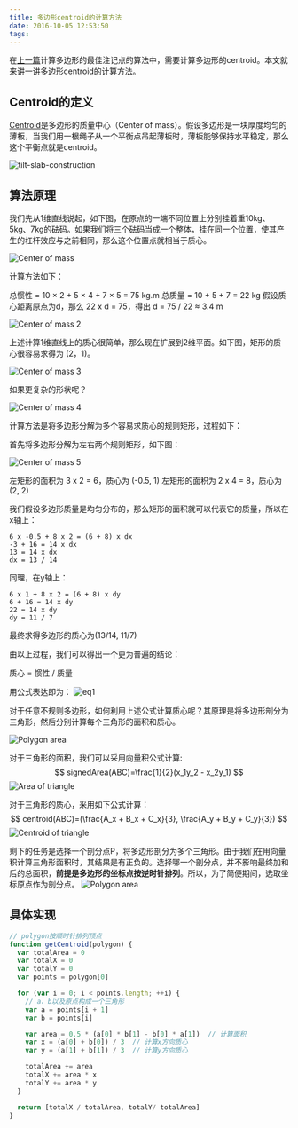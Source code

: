 ```yaml
---
title: 多边形centroid的计算方法
date: 2016-10-05 12:53:50
tags:
---
```


在[上一篇][1]计算多边形的最佳注记点的算法中，需要计算多边形的centroid。本文就来讲一讲多边形centroid的计算方法。

## Centroid的定义

[Centroid][2]是多边形的质量中心（Center of mass）。假设多边形是一块厚度均匀的薄板，当我们用一根绳子从一个平衡点吊起薄板时，薄板能够保持水平稳定，那么这个平衡点就是centroid。

![tilt-slab-construction][3]


## 算法原理

我们先从1维直线说起，如下图，在原点的一端不同位置上分别挂着重10kg、5kg、7kg的砝码。如果我们将三个砝码当成一个整体，挂在同一个位置，使其产生的杠杆效应与之前相同，那么这个位置点就相当于质心。

![Center of mass][4]

计算方法如下：

总惯性 = 10 × 2 + 5 × 4 + 7 × 5 = 75 kg.m
总质量 = 10 + 5 + 7 = 22 kg
假设质心距离原点为d，那么 22 x d = 75，得出 d = 75 / 22 ≈ 3.4 m

![Center of mass 2][5]

上述计算1维直线上的质心很简单，那么现在扩展到2维平面。如下图，矩形的质心很容易求得为 (2，1)。

![Center of mass 3][6]

如果更复杂的形状呢？

![Center of mass 4][7]

计算方法是将多边形分解为多个容易求质心的规则矩形，过程如下：

首先将多边形分解为左右两个规则矩形，如下图：

![Center of mass 5][8]

左矩形的面积为 3 x 2 = 6，质心为 (-0.5, 1)
左矩形的面积为 2 x 4 = 8，质心为 (2, 2)

我们假设多边形质量是均匀分布的，那么矩形的面积就可以代表它的质量，所以在x轴上：
```
6 x -0.5 + 8 x 2 = (6 + 8) x dx
-3 + 16 = 14 x dx
13 = 14 x dx
dx = 13 / 14
```

同理，在y轴上：
```
6 x 1 + 8 x 2 = (6 + 8) x dy
6 + 16 = 14 x dy
22 = 14 x dy
dy = 11 / 7
```
最终求得多边形的质心为(13/14, 11/7)

由以上过程，我们可以得出一个更为普遍的结论：

质心 = 惯性 / 质量

用公式表达即为：
![eq1][9]

对于任意不规则多边形，如何利用上述公式计算质心呢？其原理是将多边形剖分为三角形，然后分别计算每个三角形的面积和质心。

![Polygon area][10]

对于三角形的面积，我们可以采用向量积公式计算:
$$
signedArea(ABC)=\frac{1}{2}(x_1y_2 - x_2y_1)
$$
![Area of triangle][11]


对于三角形的质心，采用如下公式计算：
$$
centroid(ABC)=(\frac{A_x + B_x + C_x}{3}, \frac{A_y + B_y + C_y}{3})
$$
![Centroid of triangle][12]

剩下的任务是选择一个剖分点P，将多边形剖分为多个三角形。由于我们在用向量积计算三角形面积时，其结果是有正负的。选择哪一个剖分点，并不影响最终加和后的总面积，**前提是多边形的坐标点按逆时针排列**。所以，为了简便期间，选取坐标原点作为剖分点。
![Polygon area][13]

## 具体实现

```javascript
// polygon按顺时针排列顶点
function getCentroid(polygon) {
  var totalArea = 0
  var totalX = 0
  var totalY = 0
  var points = polygon[0]

  for (var i = 0; i < points.length; ++i) {
    // a、b以及原点构成一个三角形
    var a = points[i + 1]
    var b = points[i]

    var area = 0.5 * (a[0] * b[1] - b[0] * a[1])  // 计算面积
    var x = (a[0] + b[0]) / 3  // 计算x方向质心
    var y = (a[1] + b[1]) / 3  // 计算y方向质心

    totalArea += area
    totalX += area * x
    totalY += area * y
  }

  return [totalX / totalArea, totalY/ totalArea]
}
```


[1]: /2016/09/26/polylabel2.html
[2]: https://en.wikipedia.org/wiki/Centroid
[3]: /assets/tilt-slab-construction.jpg
[4]: /assets/Image1203.gif
[5]: /assets/Image1207.gif
[6]: /assets/Image1208.gif
[7]: /assets/Image1211.gif
[8]: /assets/Image1212.gif
[9]: /assets/eq1.png
[10]: /assets/PolygonArea1.png
[11]: /assets/figure7.jpg
[12]: /assets/figure8.jpg
[13]: /assets/PolygonArea3.png

